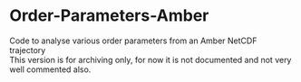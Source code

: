 # Order-Parameters-Amber
Code to analyse various order parameters from an Amber NetCDF trajectory<br>
This version is for archiving only, for now it is not documented and not very well commented also.

